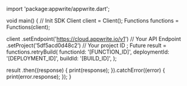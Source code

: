import 'package:appwrite/appwrite.dart';

void main() { // Init SDK
  Client client = Client();
  Functions functions = Functions(client);

  client
    .setEndpoint('https://cloud.appwrite.io/v1') // Your API Endpoint
    .setProject('5df5acd0d48c2') // Your project ID
  ;
  Future result = functions.retryBuild(
    functionId: '[FUNCTION_ID]',
    deploymentId: '[DEPLOYMENT_ID]',
    buildId: '[BUILD_ID]',
  );

  result
    .then((response) {
      print(response);
    }).catchError((error) {
      print(error.response);
  });
}
